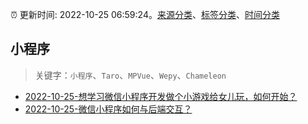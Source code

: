 :alarm_clock: 更新时间: 2022-10-25 06:59:24。[来源分类](../README.md)、[标签分类](../TAGS.md)、[时间分类](../TIMELINE.md)

## 小程序


> 关键字：`小程序`、`Taro`、`MPVue`、`Wepy`、`Chameleon`



- [2022-10-25-想学习微信小程序开发做个小游戏给女儿玩，如何开始？](https://www.v2ex.com/t/889694) 
- [2022-10-25-微信小程序如何与后端交互？](https://www.v2ex.com/t/889690) 